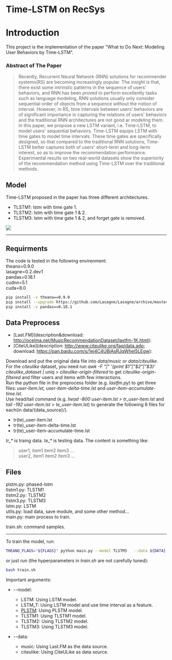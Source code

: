 # Time-LSTM on RecSys


# Introduction

This project is the implementation of the paper "What to Do Next: Modeling User Behaviors by Time-LSTM".

### Abstract of The Paper

>Recently, Recurrent Neural Network (RNN) solutions for recommender systems(RS) are becoming increasingly popular. The insight is that, there exist some intrinstic patterns in the sequence of users' behaviors, and RNN has been proved to perform excellently tasks such as language modeling, RNN solutions usually only consider sequential order of objects from a sequence without the notion of interval. However, in RS, time intervals between users' behaviors are of significant importance in capturing the relations of users' behaviors and the traditional RNN architectures are not good ar modeling them. In this paper, we propose a new LSTM variant, i.e. Time-LSTM, to model users' sequential behaviors. Time-LSTM equips LSTM with time gates to model time intervals. These time gates are specifically designed, so that compared to the traditional RNN solutions, Time-LSTM better captures both of users' short-term and long-term interest, so as to improve the recommendation performance. Experimental results on two real-world datasets show the superiority of the recommendation method using Time-LSTM over the traditional methods.

## Model

Time-LSTM proposed in the paper has three different architectures.

* TLSTM1: lstm with time gate 1.
* TLSTM2: lstm with time gate 1 & 2.
* TLSTM3: lstm with time gate 1 & 2, and forget gate is removed.

![](http://d.pr/i/nVrp+)

****************

## Requirments

The code is tested in the following envirenment.  
theano=0.9.0  
lasagne=0.2.dev1  
pandas=0.18.1  
cudnn=5.1  
cuda=8.0  

```bash
pip install -v theano==0.9.0
pip install --upgrade https://github.com/Lasagne/Lasagne/archive/master.zip
pip install -v pandas==0.18.1
```

## Data Preprocess

* [Last.FM](description&download: http://ocelma.net/MusicRecommendationDataset/lastfm-1K.html):   
* [CiteULike](description: http://www.citeulike.org/faq/data.adp; download: https://pan.baidu.com/s/1ej4C4UBiAsRJqWheI5LEgw):   

Download and put the original data file into _data/music_ or _data/citeulike_.  
For the _citeulike_ dataset, you need run _awk -F "|" '{print $1"|"$2"|"$3}' citeulike_dataset | uniq > citeulike-origin-filtered_ to get _citeulike-origin-filtered_ and filter users and items with few interactions.  
Run the python file in the preprocess folder (e.g. _lastfm.py_) to get three files: _user-item.lst, user-item-delta-time.lst_ and _user-item-accumulate-time.lst_.  
Use head/tail command (e.g. _head -800 user-item.lst > tr\_user-item.lst_ and _tail -192 user-item.lst > te\_user-item.lst_) to generate the following 6 files for each(in data/{data_source}/).  

* tr(te)\_user-item.lst
* tr(te)\_user-item-delta-time.lst
* tr(te)\_user-item-accumulate-time.lst

_tr\_*_ is traing data. _te\_*_ is testing data. The content is something like: 

>user1, item1 item2 item3 ...  
user2, item1 item2 item3 ...  

## Files

plstm.py: phased-lstm  
tlstm1.py: TLSTM1  
tlstm2.py: TLSTM2  
tlstm3.py: TLSTM3  
lstm.py: LSTM  
utils.py: load data, save module, and some other method...  
main.py: main process to train.  

train.sh: command samples.


******************

To train the model, run:

```bash
THEANO_FLAGS="${FLAGS}" python main.py --model TLSTM3   --data ${DATA} --batch_size ${BATCH} --vocab_size ${VOCAB} --max_len ${MLEN} --fixed_epochs ${FIXED_EPOCHS} --num_epochs ${NUM_EPOCHS} --num_hidden ${NHIDDEN} --test_batch ${TEST_BATCH} --learning_rate ${LEARNING_RATE} --sample_time ${SAMPLE_TIME}
```
or just run (the hyperparameters in _train.sh_ are not carefully tuned):

```bash
bash train.sh
```

Important arguments:

* --model: 
    * LSTM: Using LSTM model.
    * LSTM_T: Using LSTM model and use time interval as a feature.
    * [PLSTM](https://arxiv.org/abs/1610.09513): Using PLSTM model.
    * TLSTM1: Using TLSTM1 model.
    * TLSTM2: Using TLSTM2 model.
    * TLSTM3: Using TLSTM3 model.
    
* --data:
    * music: Using Last.FM as the data source.
    * citeulike: Using CiteULike as data source.
